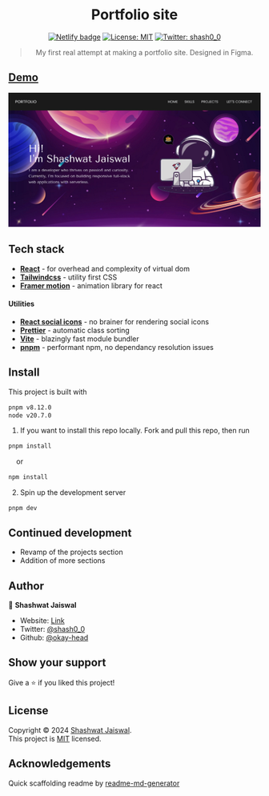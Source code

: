 <h1 align="center">Portfolio site</h1>
<p align="center">
    <a href="https://app.netlify.com/sites/okay-head/deploys" target="_blank">
    <img alt="Netlify badge" src="https://api.netlify.com/api/v1/badges/fc92047a-3a46-46cb-9ddb-08be354c7989/deploy-status"/></a>
     <a href="/LICENSE" target="_blank">
    <img alt="License: MIT" src="https://img.shields.io/badge/License-MIT-yellow.svg" /></a>
    <a href="https://twitter.com/shash0_0" target="_blank">
    <img alt="Twitter: shash0_0" src="https://img.shields.io/twitter/follow/shash0_0.svg?style=social" />
  </a>
</p>

> <p align="center">My first real attempt at making a portfolio site. Designed in Figma.</p>

## [Demo](https://okay-head.netlify.app/)

![Site snapshot](./screenshot.webp)

## Tech stack

- **[React](https://react.dev/)** - for overhead and complexity of virtual dom
- **[Tailwindcss](https://tailwindcss.com/)** - utility first CSS
- **[Framer motion](https://www.framer.com/motion/)** - animation library for react

#### Utilities

- **[React social icons](https://www.npmjs.com/package/react-social-icons)** - no brainer for rendering social icons
- **[Prettier](https://prettier.io/)** - automatic class sorting
- **[Vite](https://vitejs.dev/guide/why.html)** - blazingly fast module bundler
- **[pnpm](https://pnpm.io/)** - performant npm, no dependancy resolution issues

## Install

This project is built with

```
pnpm v8.12.0
node v20.7.0
```

1. If you want to install this repo locally.
   Fork and pull this repo, then run

```sh
pnpm install
```
&nbsp;&nbsp;&nbsp;&nbsp;or

```sh
npm install
```

2. Spin up the development server

```sh
pnpm dev
```

## Continued development

- Revamp of the projects section
- Addition of more sections

## Author

👤 **Shashwat Jaiswal**

- Website: [Link](okay-head.netlify.app)
- Twitter: [@shash0_0](https://twitter.com/shash0_0)
- Github: [@okay-head](https://github.com/okay-head)

## Show your support

Give a ⭐️ if you liked this project!

## License

Copyright © 2024 [Shashwat Jaiswal](https://github.com/okay-head).<br />
This project is [MIT](/LICENSE) licensed.

## Acknowledgements

Quick scaffolding readme by [readme-md-generator](https://github.com/kefranabg/readme-md-generator)
